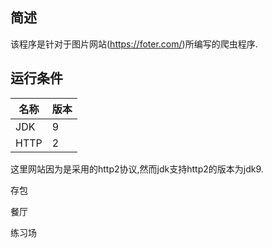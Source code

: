 ## 简述
该程序是针对于图片网站(https://foter.com/)所编写的爬虫程序.

## 运行条件

| 名称 | 版本 |
| ---- | ---- |
| JDK  | 9    |
| HTTP | 2    |

这里网站因为是采用的http2协议,然而jdk支持http2的版本为jdk9.





存包

餐厅

练习场